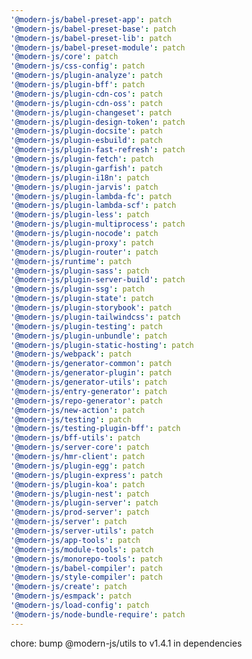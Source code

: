 ```yaml
---
'@modern-js/babel-preset-app': patch
'@modern-js/babel-preset-base': patch
'@modern-js/babel-preset-lib': patch
'@modern-js/babel-preset-module': patch
'@modern-js/core': patch
'@modern-js/css-config': patch
'@modern-js/plugin-analyze': patch
'@modern-js/plugin-bff': patch
'@modern-js/plugin-cdn-cos': patch
'@modern-js/plugin-cdn-oss': patch
'@modern-js/plugin-changeset': patch
'@modern-js/plugin-design-token': patch
'@modern-js/plugin-docsite': patch
'@modern-js/plugin-esbuild': patch
'@modern-js/plugin-fast-refresh': patch
'@modern-js/plugin-fetch': patch
'@modern-js/plugin-garfish': patch
'@modern-js/plugin-i18n': patch
'@modern-js/plugin-jarvis': patch
'@modern-js/plugin-lambda-fc': patch
'@modern-js/plugin-lambda-scf': patch
'@modern-js/plugin-less': patch
'@modern-js/plugin-multiprocess': patch
'@modern-js/plugin-nocode': patch
'@modern-js/plugin-proxy': patch
'@modern-js/plugin-router': patch
'@modern-js/runtime': patch
'@modern-js/plugin-sass': patch
'@modern-js/plugin-server-build': patch
'@modern-js/plugin-ssg': patch
'@modern-js/plugin-state': patch
'@modern-js/plugin-storybook': patch
'@modern-js/plugin-tailwindcss': patch
'@modern-js/plugin-testing': patch
'@modern-js/plugin-unbundle': patch
'@modern-js/plugin-static-hosting': patch
'@modern-js/webpack': patch
'@modern-js/generator-common': patch
'@modern-js/generator-plugin': patch
'@modern-js/generator-utils': patch
'@modern-js/entry-generator': patch
'@modern-js/repo-generator': patch
'@modern-js/new-action': patch
'@modern-js/testing': patch
'@modern-js/testing-plugin-bff': patch
'@modern-js/bff-utils': patch
'@modern-js/server-core': patch
'@modern-js/hmr-client': patch
'@modern-js/plugin-egg': patch
'@modern-js/plugin-express': patch
'@modern-js/plugin-koa': patch
'@modern-js/plugin-nest': patch
'@modern-js/plugin-server': patch
'@modern-js/prod-server': patch
'@modern-js/server': patch
'@modern-js/server-utils': patch
'@modern-js/app-tools': patch
'@modern-js/module-tools': patch
'@modern-js/monorepo-tools': patch
'@modern-js/babel-compiler': patch
'@modern-js/style-compiler': patch
'@modern-js/create': patch
'@modern-js/esmpack': patch
'@modern-js/load-config': patch
'@modern-js/node-bundle-require': patch
---
```


chore: bump @modern-js/utils to v1.4.1 in dependencies
